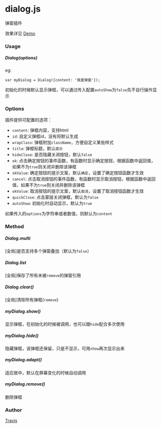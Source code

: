 # dialog.js

弹窗插件

效果详见 [Demo](http://travisup.com/demo/plugins/dialog/demo.html)

### Usage

##### Dialog(options)

eg:
    
    var myDialog = Dialog({content: '我是弹窗'});

初始化的时候默认显示弹框，可以通过传入配置`autoShow`为`false`先不自行操作显示

### Options

插件提供可配置的选项：
    
* `content`: 弹框内容，支持html
* `id`: 自定义弹框id，没有将默认生成
* `wrapClass`: 弹框附加`className`，方便自定义某些样式
* `title`: 弹框标题，默认`提示`
* `hideClose`: 是否隐藏关闭按钮，默认`false`
* `ok`: 点击确定按钮的事件函数，有函数时显示确定按钮，根据函数中返回值，如果不为`true`则关闭并删除该弹框
* `okValue`: 确定按钮的提示文案，默认`确定`，设置了确定按钮函数才生效
* `cancel`: 点击取消按钮的事件函数，有函数时显示取消按钮，根据函数中返回值，如果不为`true`则关闭并删除该弹框
* `okValue`: 取消按钮的提示文案，默认`取消`，设置了取消按钮函数才生效
* `quickClose`: 点击蒙层关闭弹框，默认为`false`
* `autoShow`: 初始化时自动显示，默认为`true`

如果传入的`options`为字符串或者数值，则默认为`content`

### Method

##### Dialog.multi

[全局]是否支持多个弹窗叠加（默认为`false`）

##### Dialog.list

[全局]保存了所有未被`remove`的弹窗引用

##### Dialog.clear()

[全局]清除所有弹框(`remove`)

##### myDialog.show()

显示弹框，在初始化的时候被调用，也可以跟`hide`配合多次使用

##### myDialog.hide()

隐藏弹框，该弹框还保留，只是不显示，可用`show`再次显示出来

##### myDialog.adapt()

适应居中，默认在屏幕变化的时候自动调用

##### myDialog.remove()

删除弹框

### Author

[Travis](http://travisup.com/)